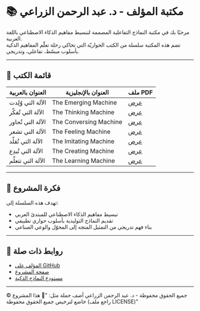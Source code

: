 # 📚 مكتبة المؤلف - د. عبد الرحمن الزراعي

مرحبًا بك في مكتبة النماذج التفاعلية المصممة لتبسيط مفاهيم الذكاء الاصطناعي باللغة العربية.  
تضم هذه المكتبة سلسلة من الكتب الحواريّة التي تحاكي رحلة تعلّم المفاهيم الذكية بأسلوب مبسّط، تفاعلي، وتدريجي.

---

## 📘 قائمة الكتب

| العنوان بالعربية        | العنوان بالإنجليزية         | ملف PDF |
|--------------------------|------------------------------|---------|
| الآلة التي وُلِدت        | The Emerging Machine         | [عرض](the-emerging-machine.pdf) |
| الآلة التي تُفكّر        | The Thinking Machine         | [عرض](the-thinking-machine.pdf) |
| الآلة التي تُحاور        | The Conversing Machine       | [عرض](the-conversing-machine.pdf) |
| الآلة التي تشعر          | The Feeling Machine          | [عرض](the-feeling-machine.pdf) |
| الآلة التي تُقلّد        | The Imitating Machine        | [عرض](the-imitating-machine.pdf) |
| الآلة التي تُبدِع        | The Creating Machine         | [عرض](the-creating-machine.pdf) |
| الآلة التي تتعلّم        | The Learning Machine         | [عرض](the-learning-machine.pdf) |

---

## 🧠 فكرة المشروع

تهدف هذه السلسلة إلى:

- تبسيط مفاهيم الذكاء الاصطناعي للمبتدئ العربي
- تقديم النماذج التوليدية بأسلوب حواري تطبيقي
- بناء فهم تدريجي من التمثيل المتجه إلى المحوّل والوعي الصناعي

---

## 🔗 روابط ذات صلة

- [المؤلف على GitHub](https://github.com/zraiee)
- [صفحة المشروع](https://alzarraei-gpts.github.io/Arabic-GPT-Hub-books/)
- [مستودع النماذج الذكية](https://github.com/zraiee/Arabic-GPT-Hub-books)

---

© جميع الحقوق محفوظة - د. عبد الرحمن الزراعي
أضف جملة مثل: "🔐 هذا المشروع خاضع لترخيص جميع الحقوق محفوظة (راجع ملف LICENSE)"

